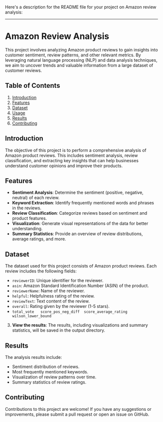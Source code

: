 Here's a description for the README file for your project on Amazon review analysis:

---

# Amazon Review Analysis

This project involves analyzing Amazon product reviews to gain insights into customer sentiment, review patterns, and other relevant metrics. By leveraging natural language processing (NLP) and data analysis techniques, we aim to uncover trends and valuable information from a large dataset of customer reviews.

## Table of Contents
1. [Introduction](#introduction)
2. [Features](#features)
3. [Dataset](#dataset)
4. [Usage](#usage)
5. [Results](#results)
6. [Contributing](#contributing)

## Introduction
The objective of this project is to perform a comprehensive analysis of Amazon product reviews. This includes sentiment analysis, review classification, and extracting key insights that can help businesses understand customer opinions and improve their products.

## Features
- **Sentiment Analysis**: Determine the sentiment (positive, negative, neutral) of each review.
- **Keyword Extraction**: Identify frequently mentioned words and phrases in the reviews.
- **Review Classification**: Categorize reviews based on sentiment and product features.
- **Visualization**: Generate visual representations of the data for better understanding.
- **Summary Statistics**: Provide an overview of review distributions, average ratings, and more.

## Dataset
The dataset used for this project consists of Amazon product reviews. Each review includes the following fields:
- `reviewerID`: Unique identifier for the reviewer.
- `asin`: Amazon Standard Identification Number (ASIN) of the product.
- `reviewerName`: Name of the reviewer.
- `helpful`: Helpfulness rating of the review.
- `reviewText`: Text content of the review.
- `overall`: Rating given by the reviewer (1-5 stars).
- `total_vote	score_pos_neg_diff	score_average_rating	wilson_lower_bound`


3. **View the results**: The results, including visualizations and summary statistics, will be saved in the output directory.

## Results
The analysis results include:
- Sentiment distribution of reviews.
- Most frequently mentioned keywords.
- Visualization of review patterns over time.
- Summary statistics of review ratings.

## Contributing
Contributions to this project are welcome! If you have any suggestions or improvements, please submit a pull request or open an issue on GitHub.
